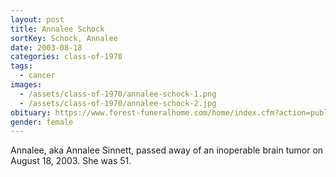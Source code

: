 ```yaml
---
layout: post
title: Annalee Schock
sortKey: Schock, Annalee
date: 2003-08-18
categories: class-of-1970
tags:
  - cancer
images:
  - /assets/class-of-1970/annalee-schock-1.png
  - /assets/class-of-1970/annalee-schock-2.jpg
obituary: https://www.forest-funeralhome.com/home/index.cfm?action=public%3Aobituaries.view&o_id=477992&fh_id=12052
gender: female
---
```

Annalee, aka Annalee Sinnett, passed away of an inoperable brain tumor on August 18, 2003. She was 51.
